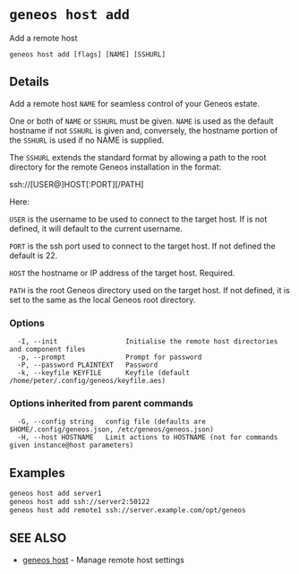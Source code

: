 # `geneos host add`

Add a remote host

```text
geneos host add [flags] [NAME] [SSHURL]
```

## Details

Add a remote host `NAME` for seamless control of your Geneos estate.

One or both of `NAME` or `SSHURL` must be given. `NAME` is used as the
default hostname if not `SSHURL` is given and, conversely, the hostname
portion of the `SSHURL` is used if no NAME is supplied.

The `SSHURL` extends the standard format by allowing a path to the root
directory for the remote Geneos installation in the format:

  ssh://[USER@]HOST[:PORT][/PATH]

Here:

`USER` is the username to be used to connect to the target host. If is
not defined, it will default to the current username.

`PORT` is the ssh port used to connect to the target host. If not
defined the default is 22.

`HOST` the hostname or IP address of the target host. Required.
  
`PATH` is the root Geneos directory used on the target host. If not
defined, it is set to the same as the local Geneos root directory.

### Options

```text
  -I, --init                 Initialise the remote host directories and component files
  -p, --prompt               Prompt for password
  -P, --password PLAINTEXT   Password
  -k, --keyfile KEYFILE      Keyfile (default /home/peter/.config/geneos/keyfile.aes)
```

### Options inherited from parent commands

```text
  -G, --config string   config file (defaults are $HOME/.config/geneos.json, /etc/geneos/geneos.json)
  -H, --host HOSTNAME   Limit actions to HOSTNAME (not for commands given instance@host parameters)
```

## Examples

```bash
geneos host add server1
geneos host add ssh://server2:50122
geneos host add remote1 ssh://server.example.com/opt/geneos

```

## SEE ALSO

* [geneos host](geneos_host.md)	 - Manage remote host settings
